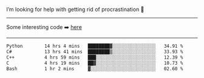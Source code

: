 I’m looking for help with getting rid of procrastination 🤔

-----

Some interesting code :arrow_right: [here](https://github.com/zhen8838/playground)

-----

<!--START_SECTION:waka-->

```txt
Python        14 hrs 4 mins   ████████▓░░░░░░░░░░░░░░░░   34.91 %
C#            13 hrs 41 mins  ████████▒░░░░░░░░░░░░░░░░   33.93 %
C++           4 hrs 59 mins   ███░░░░░░░░░░░░░░░░░░░░░░   12.39 %
C             4 hrs 19 mins   ██▓░░░░░░░░░░░░░░░░░░░░░░   10.73 %
Bash          1 hr 2 mins     ▓░░░░░░░░░░░░░░░░░░░░░░░░   02.60 %
```

<!--END_SECTION:waka-->

<!--
**zhen8838/zhen8838** is a ✨ _special_ ✨ repository because its `README.md` (this file) appears on your GitHub profile.

Here are some ideas to get you started:

- 🔭 I’m currently working on ...
- 🌱 I’m currently learning ...
- 👯 I’m looking to collaborate on ...
 ...
- 💬 Ask me about ...
- 📫 How to reach me: ...
- 😄 Pronouns: ...
- ⚡ Fun fact: ...
-->
